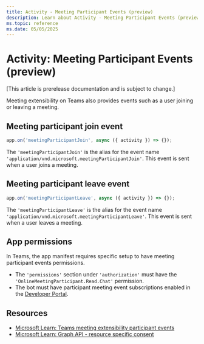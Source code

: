 ```yaml
---
title: Activity - Meeting Participant Events (preview)
description: Learn about Activity - Meeting Participant Events (preview)
ms.topic: reference
ms.date: 05/05/2025
---
```


# Activity: Meeting Participant Events (preview)

[This article is prerelease documentation and is subject to change.]

Meeting extensibility on Teams also provides events such as a user joining or leaving a meeting.

## Meeting participant join event

<!-- langtabs-start -->
```typescript
app.on('meetingParticipantJoin', async ({ activity }) => {});
```
<!-- langtabs-end -->

The `'meetingParticipantJoin'` is the alias for the event name `'application/vnd.microsoft.meetingParticipantJoin'`. This event is sent when a user joins a meeting.

## Meeting participant leave event

<!-- langtabs-start -->
```typescript
app.on('meetingParticipantLeave', async ({ activity }) => {});
```
<!-- langtabs-end -->

The `'meetingParticipantLeave'` is the alias for the event name `'application/vnd.microsoft.meetingParticipantLeave'`. This event is sent when a user leaves a meeting.

## App permissions

In Teams, the app manifest requires specific setup to have meeting participant events permissions.

- The `'permissions'` section under `'authorization'` must have the `'OnlineMeetingParticipant.Read.Chat'` permission.
- The bot must have participant meeting event subscriptions enabled in the [Developer Portal](https://dev.teams.microsoft.com/).

## Resources

- [Microsoft Learn: Teams meeting extensibility participant events](/microsoftteams/platform/apps-in-teams-meetings/meeting-apps-apis#receive-meeting-participant-events)
- [Microsoft Learn: Graph API - resource specific consent](/microsoftteams/platform/graph-api/rsc/resource-specific-consent)